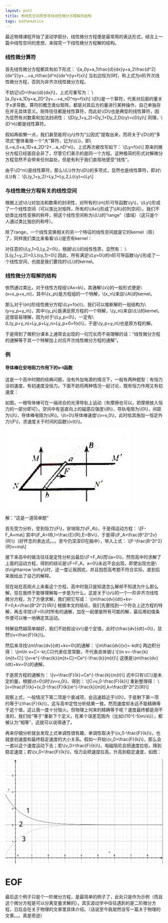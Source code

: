 ```yaml
---
layout: post
title: 用线性空间思想寻找线性微分方程解的结构
tags: mathematica
---
```


最近物理课程开始了波动学部分，线性微分方程便是最常用的表达形式，结合上一篇中线性空间的思想，来探究一下线性微分方程解的结构。

### 线性微分算符

首先线性微分方程都具有如下形式：
\\[a_0y+a_1\frac{d}{dx}y+a_2\frac{d^2}{dx^2}y+...+a_n\frac{d^n}{dx^n}y=f(x)\\]
当右边恒为0时，称上式为n阶齐次线性微分方程，否则为非齐次线性微分方程。

不妨记\\(D=\frac{d}{dx}\\)，上式可重写为：
\\[a_0y+a_1Dy+a_2D^2y+...+a_nD^ny=f(x)\\]
\\(D\\)是一个算符，代表对后面的量关于x求导数。算符的概念类似矩阵，都是对其后方的量进行某种操作，自己单独存在并无具体意义。矩阵往往都是线性算符，而此处\\(D\\)也是典型的线性算符，因为显然有对数乘和加法封闭性：
\\[D(y_1+y_2)=Dy_1+Dy_2,D(cy)=cD(y)\\]
同理，\\(D^n\\)都是线性算符。

假如再偷懒一点，我们甚至能将\\(y\\)作为“公因式”提取出来，而将关于\\(D\\)的“多项式”整体看做一个“大”算符，记为\\(L\\)，即\\(L=a_0+a_1D+a_2D^2+...a_nD^n\\)，上式再次被改写如下：
\\[Ly=f(x)\\]
原来的微分方程已经面目全非了，尽管它们表示的是同一个方程。这种极简的形式对解微分方程显然不会带来任何益处，但是有利于我们直观地感受“线性”。

由于\\(D^n\\)是线性算符，那么\\(L\\)作为\\(D\\)的多项式，显然也是线性算符，即对\\(L\\)有：
\\[L(y_1+y_2)=Ly_1+Ly_2,L(cy)=cLy\\]

### 与线性微分方程有关的线性空间

根据上述\\(L\\)对加法和数乘的封闭性，对所有的\\(n\\)阶可导函数\\(y\\)，\\(Ly\\)形成了一个线性空间（可以类比对矩阵，所有的\\(Ax\\)形成了\\(A\\)的列空间）。我们不妨类比线性变换的称呼，把这个线性空间称为\\(L\\)的“range”（值域）（这只是个人通过类比独创的称呼）。

除了range，一个线性变换相关的另一个特征的线性空间就是它的kernel（核）了，同样我们类比来看看\\(L\\)是否有kernel：

对任意的\\(Ly_1=0,Ly_2=0\\)，根据\\(L\\)的线性性质，显然有：
\\[L(y_1+y_2)=0,L(cy_1)=0\\]
因此，所有满足\\(Ly=0\\)的n阶可导函数\\(y\\)形成了一个线性空间，也就是我们要找的\\(L\\)的kernel。

### 线性微分方程解的结构

依然通过类比，对于线性方程组\\(Ax=b\\)，其通解\\(x\\)的一般形式便是\\(x=x_p+x_n\\)，其中\\(x_p\\)是方程组的一个特解，\\(x_n\\)来自\\(A\\)的kernel。

那么对于\\(n\\)阶线性微分方程\\(Ly=f(x)\\)，我们可以推断解的一般结构为\\(y=y_p+y_n\\)，其中\\(y_p\\)是满足原方程的一个特解，\\(y_n\\)来自\\(L\\)的kernel。这很容易理解，因为对于\\(Ly_p=0\\)，一定有\\(L(y_p+y_n)=Ly_p+Ly_n=Ly_p+0=f(x)\\)，于是\\(y_p+y_n\\)也是原方程的解。

于是得到了微积分课本上通常会出现的一句冗长而不易理解的话：“线性微分方程的通解等于其一个特解加上对应齐次线性微分方程的通解”。

### 例

#### 导体棒在安培阻力作用下的v-t函数

这是一个高中时期的经典问题，没有外加电源的情况下，一般有两种题型：有恒力没初速度，有初速度没恒力。下面不妨将两种情况一起讨论，既有恒力作用又有初速度：

如图，一根导体棒可在一端闭合的光滑导轨上运动（有摩擦也可以，把摩擦放入恒力的一部分即可）。空间中有竖直向上的磁感应强度\\(B\\)，导轨电阻为\\(0\\)，间距为\\(l\\)，导体棒电阻为\\(R\\)。\\(t=0\\)导体棒速度\\(v=v_0\\)，此时给其施加一恒定外力\\(F\\)，求速度关于时间的函数\\(v(t)\\)。

![figure1](/images/posts/Linear_space&diffierential_equation/1.png)

解：“这是一道简单题”

首先受力分析，受到恒力\\(F\\)，安培阻力\\(F_A\\)，于是得运动方程：
\\[F-F_A=ma\\]
其中\\(F_A=IlB,I=\frac{E}{R},E=Blv\\)，于是得\\(F_A=\frac{B^2l^2v}{R}\\)（好怀念的表达式。。。至今仍深深印在脑中），带入上式：
\\[F-\frac{B^2l^2}{R}v=ma\\]

接下来高中的做法往往是定性分析出最后\\(F=F_A\\)而\\(a=0\\)，然而高中时求解了上面的运动方程，得到的结论是\\(F=F_A，a=0\\)永远不会出现，即使出现也是\\(t\rightarrow \infty\\)时，这一度让我困扰，并且抱怨高考题不符合实际，直到后来我给出了自己的解释。

现在站在高观点上来看这个方程，高中时我只是知道怎么解却不知道为什么那么解，现在我终于能够理解每一步是为什么。这是关于\\(v\\)的一个一阶非齐次线性微分方程，为了方便求解，我们把它写成：
\\[m\frac{dv}{dt}+kv-F=0,k=\frac{B^2l^2}{R}\\]
根据本文的结论，我们先要找到一个符合上述方程的特解，再去寻找\\(F=0\\)时所有的通解，加在一起便是所有可能的解，最后用初值条件便可以唯一地确定其运动。

特解自然越简单越好，我们不妨假设\\(v\\)是个定值，此时\\(\frac{dv}{dt}=0\\)，显然\\(v=\frac{F}{k}\\)。

然后来寻找\\(m\frac{dv}{dt}+kv=0\\)的通解：
\\[m\frac{dv}{v}=-kdt\\]
两边积分得：
\\[m\ln v+C=-kt,C只代表任意常数，不代表具体值\\]
\\[\ln v=-\frac{k}{m}t+C\\]
\\[v=e^{-\frac{k}{m}t+C}=Ce^{-\frac{k}{m}t}\\]
这便是\\(m\frac{dv}{dt}+kv=0\\)的通解。

于是原方程的通解为：
\\[v=\frac{F}{k}+Ce^{-\frac{k}{m}t}\\]
式中只有\\(C\\)是未定的量，根据\\(t=0\\)时\\(v=v_0\\)，得到：
\\[C=v_0-\frac{F}{k}\\]
重新整理得：
\\[v=\frac{F}{k}+(v_0-\frac{F}{k})e^{-\frac{k}{m}t},k=\frac{B^2l^2}{R}\\]

观察上式，一般情况下第二项是个衰减项，会迅速趋近于\\(0\\)，于是剩下第一项约等于\\(\frac{F}{k}\\)，这与高中定性分析结果一致。然而速度却永远不能精确等于这个值，这让我一度十分恼火。但物理上何来的精确等于呢？速度最终都是测不准的，我们给“等于”重新下个定义，在某个误差范围内（比如\\(10^{-5}m/s\\)），都被认为“相等”，这就可以说得通了。

再来仔细分析就会发现上式单调性很有趣，单调性取决于\\(v_0-\frac{F}{k}\\)，也就是初速度和最终稳定速度的大小关系。假如一开始\\(v_0=\frac{F}{k}\\)，那么会一直以这个速度运动下去；若\\(v_0>\frac{F}{k}\\)，电磁阻尼会把速度拉低，降到稳定速度；若\\(v_0<\frac{F}{k}\\)，恒力会把速度拉高，升高到稳定速度，如图：

![figure2](/images/posts/Linear_space&diffierential_equation/2.png)

# EOF
最后这个例子只是个一阶微分方程，是最简单的例子了，此处只是作为示例（而且这个微分方程是可以分离变量求解的）。其实波动学中往往遇到的是二阶微分方程，日后会在关于物理的文章里具体介绍。（话说至今我居然没写一篇关于物理的文章。。。真是奇迹）